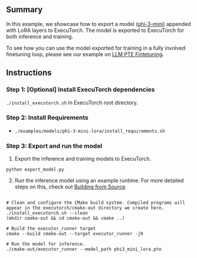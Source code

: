 ## Summary
In this example, we showcase how to export a model ([phi-3-mini](https://github.com/pytorch/executorch/tree/main/examples/models/phi-3-mini)) appended with LoRA layers to ExecuTorch. The model is exported to ExecuTorch for both inference and training.

To see how you can use the model exported for training in a fully involved finetuning loop, please see our example on [LLM PTE Fintetuning](https://github.com/pytorch/executorch/tree/main/examples/llm_pte_finetuning).

## Instructions
### Step 1: [Optional] Install ExecuTorch dependencies
`./install_executorch.sh` in ExecuTorch root directory.

### Step 2: Install Requirements
- `./examples/models/phi-3-mini-lora/install_requirements.sh`

### Step 3: Export and run the model
1. Export the inference and training models to ExecuTorch.
```
python export_model.py
```

2. Run the inference model using an example runtime. For more detailed steps on this, check out [Building from Source](https://pytorch.org/executorch/main/using-executorch-building-from-source).
```

# Clean and configure the CMake build system. Compiled programs will appear in the executorch/cmake-out directory we create here.
./install_executorch.sh --clean
(mkdir cmake-out && cd cmake-out && cmake ..)

# Build the executor_runner target
cmake --build cmake-out --target executor_runner -j9

# Run the model for inference.
./cmake-out/executor_runner --model_path phi3_mini_lora.pte
```
